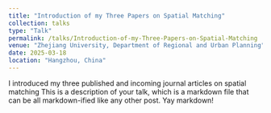 ```yaml
---
title: "Introduction of my Three Papers on Spatial Matching"
collection: talks
type: "Talk"
permalink: /talks/Introduction-of-my-Three-Papers-on-Spatial-Matching
venue: "Zhejiang University, Department of Regional and Urban Planning"
date: 2025-03-18
location: "Hangzhou, China"
---
```


I introduced my three published and incoming journal articles on spatial matching
This is a description of your talk, which is a markdown file that can be all markdown-ified like any other post. Yay markdown!
